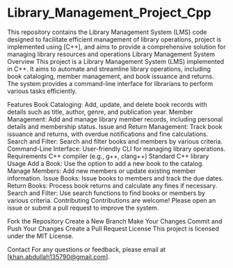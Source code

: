 # Library_Management_Project_Cpp
This repository contains the Library Management System (LMS) code designed to facilitate efficient management of library operations, project is implemented using [C++], and aims to provide a comprehensive solution for managing library resources and operations
Library Management System
Overview
This project is a Library Management System (LMS) implemented in C++. It aims to automate and streamline library operations, including book cataloging, member management, and book issuance and returns. The system provides a command-line interface for librarians to perform various tasks efficiently.

Features
Book Cataloging: Add, update, and delete book records with details such as title, author, genre, and publication year.
Member Management: Add and manage library member records, including personal details and membership status.
Issue and Return Management: Track book issuance and returns, with overdue notifications and fine calculations.
Search and Filter: Search and filter books and members by various criteria.
Command-Line Interface: User-friendly CLI for managing library operations.
Requirements
C++ compiler (e.g., g++, clang++)
Standard C++ library
Usage
Add a Book: Use the option to add a new book to the catalog.
Manage Members: Add new members or update existing member information.
Issue Books: Issue books to members and track the due dates.
Return Books: Process book returns and calculate any fines if necessary.
Search and Filter: Use search functions to find books or members by various criteria.
Contributing
Contributions are welcome! Please open an issue or submit a pull request to improve the system.

Fork the Repository
Create a New Branch
Make Your Changes
Commit and Push Your Changes
Create a Pull Request
License
This project is licensed under the MIT License.

Contact
For any questions or feedback, please email at [khan.abdullah135790@gmail.com].
